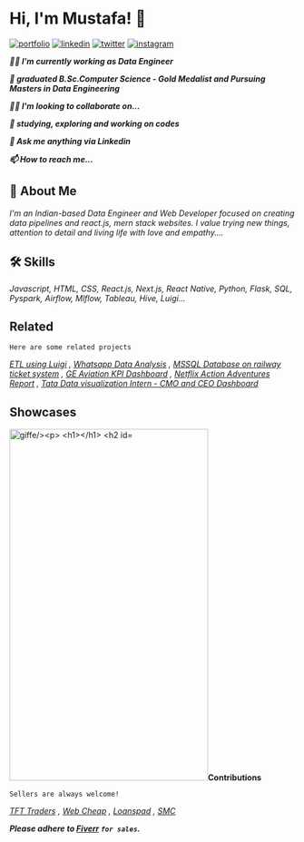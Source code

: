 
# Hi, I'm Mustafa! 👋


[![portfolio](https://img.shields.io/badge/my_portfolio-000?style=for-the-badge&logo=ko-fi&logoColor=white)](https://github.com/iammustafatz)
[![linkedin](https://img.shields.io/badge/linkedin-0A66C2?style=for-the-badge&logo=linkedin&logoColor=white)](https://www.linkedin.com/in/mohammedmustafatz/)
[![twitter](https://img.shields.io/badge/twitter-1DA1F2?style=for-the-badge&logo=twitter&logoColor=white)](https://twitter.com/iammustafatz)
[![instagram](https://img.shields.io/badge/instagram-FF0000?style=for-the-badge&logo=instagram&logoColor=white)](https://www.instagram.com/iammustafatz)


***👩‍💻 I'm currently working as Data Engineer***

***🧠 graduated B.Sc.Computer Science - Gold Medalist and Pursuing Masters in Data Engineering***

***👯‍♀️ I'm looking to collaborate on...***

***🤔 studying, exploring and working on codes***

***💬 Ask me anything via Linkedin***

***📫 How to reach me...***


## **🚀 About Me**
*I'm an Indian-based Data Engineer and Web Developer focused on creating data pipelines and react.js, mern stack websites. I value trying new things, attention to detail and living life with love and empathy....*


## **🛠 Skills**
*Javascript, HTML, CSS, React.js, Next.js, React Native, Python, Flask, SQL, Pyspark, Airflow, Mlflow, Tableau, Hive, Luigi...*


## **Related**

`Here are some related projects`

*[ETL using Luigi](https://github.com/iammustafatz/ETL-using-Luigi) , [Whatsapp Data Analysis](https://github.com/iammustafatz/Whatsapp-Data-Analysis) , [MSSQL Database on railway ticket system](https://github.com/iammustafatz/MSSQL-DATABASE-ON-RAILWAY-TICKET-SYSTEM) , [GE Aviation KPI Dashboard](https://public.tableau.com/views/GEAviationKPIDashboard/GEAviationKPIDashboard?:language=en-US&publish=yes&:display_count=n&:origin=viz_share_link) , [Netflix Action Adventures Report](https://public.tableau.com/views/NetflixActionAdventures/NetflixActionAdventureDashboard?:language=en-US&:display_count=n&:origin=viz_share_link) , [Tata Data visualization Intern - CMO and CEO Dashboard](https://public.tableau.com/views/TataDataVisualizationIntern-CMOANDCEODASHBOARD/TataDataVisualizationInternship?:language=en-US&:display_count=n&:origin=viz_share_link)*





## **Showcases**
<p><img width="350" height="620" src="https://github.com/iammustafatz/iammustafatz/blob/main/ezgif-2-d7d9264634.gif" alt="giffe/><p>

#
## **Contributions**

`Sellers are always welcome!`

*[TFT Traders](https://www.tfttraders.com/) , [Web Cheap](https://webcheap.vercel.app/) , [Loanspad](https://fiverclient.vercel.app/) , [SMC](https://optimallabs.vercel.app/)*

***Please adhere to [Fiverr](https://www.fiverr.com/iammustafatz) `for sales`.***


